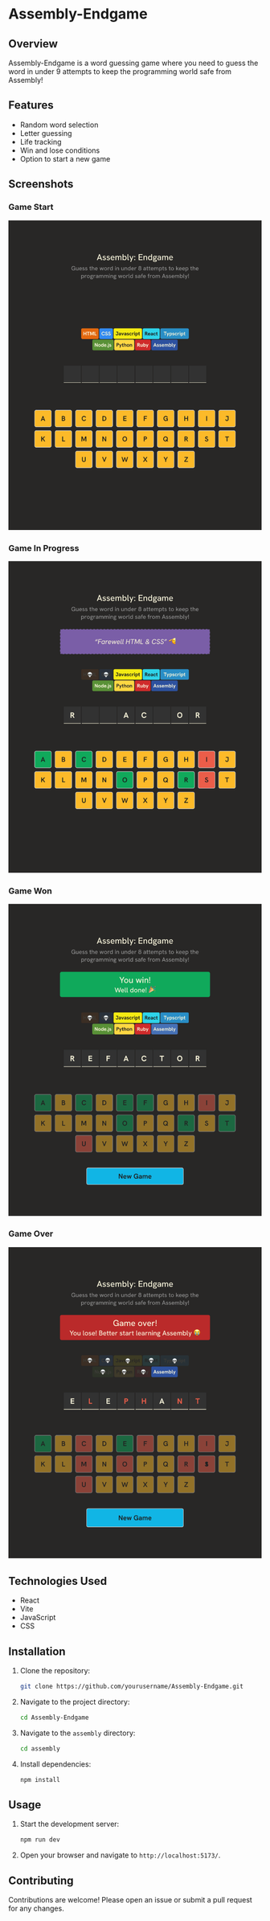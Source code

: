 # Assembly-Endgame

## Overview

Assembly-Endgame is a word guessing game where you need to guess the word in under 9 attempts to keep the programming world safe from Assembly!

## Features

- Random word selection
- Letter guessing
- Life tracking
- Win and lose conditions
- Option to start a new game

## Screenshots

### Game Start

![Game Start](images/start.png)

### Game In Progress

![Game In Progress](images/started.png)

### Game Won

![Game Won](images/game_win.png)

### Game Over

![Game Over](images/game_lost.png)

## Technologies Used

- React
- Vite
- JavaScript
- CSS

## Installation

1. Clone the repository:

    ```bash
    git clone https://github.com/yourusername/Assembly-Endgame.git
    ```

2. Navigate to the project directory:

    ```bash
    cd Assembly-Endgame
    ```

3. Navigate to the `assembly` directory:

    ```bash
    cd assembly
    ```

4. Install dependencies:

    ```bash
    npm install
    ```

## Usage

1. Start the development server:

    ```bash
    npm run dev
    ```

2. Open your browser and navigate to `http://localhost:5173/`.

## Contributing

Contributions are welcome! Please open an issue or submit a pull request for any changes.

